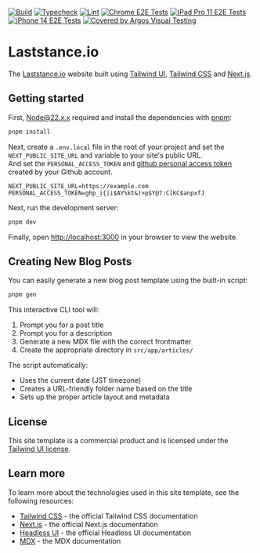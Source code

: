 [![Build](https://github.com/ryota-murakami/laststance.io/actions/workflows/build.yml/badge.svg)](https://github.com/ryota-murakami/laststance.io/actions/workflows/build.yml)
[![Typecheck](https://github.com/ryota-murakami/laststance.io/actions/workflows/typecheck.yml/badge.svg)](https://github.com/ryota-murakami/laststance.io/actions/workflows/typecheck.yml)
[![Lint](https://github.com/ryota-murakami/laststance.io/actions/workflows/lint.yml/badge.svg)](https://github.com/ryota-murakami/laststance.io/actions/workflows/lint.yml)
[![Chrome E2E Tests](https://github.com/laststance/laststance.io/actions/workflows/playwright-chrome.yml/badge.svg)](https://github.com/laststance/laststance.io/actions/workflows/playwright-chrome.yml)
[![iPad Pro 11 E2E Tests](https://github.com/laststance/laststance.io/actions/workflows/playwright-iPad-Pro-11.yml/badge.svg)](https://github.com/laststance/laststance.io/actions/workflows/playwright-iPad-Pro-11.yml)
[![iPhone 14 E2E Tests](https://github.com/laststance/laststance.io/actions/workflows/playwright-iPhone-14.yml/badge.svg)](https://github.com/laststance/laststance.io/actions/workflows/playwright-iPhone-14.yml)
[![Covered by Argos Visual Testing](https://argos-ci.com/badge.svg)](https://app.argos-ci.com/ryota-murakami/laststance.io/reference)

<h1>Laststance.io </h1>

The [Laststance.io](https://www.laststance.io/) website built using [Tailwind UI](https://tailwindui.com), [Tailwind CSS](https://tailwindcss.com) and [Next.js](https://nextjs.org).

## Getting started

First, [Node@22.x.x](https://nodejs.org/en) required and install the dependencies with [pnpm](https://pnpm.io/installation):

```bash
pnpm install
```

Next, create a `.env.local` file in the root of your project and set the `NEXT_PUBLIC_SITE_URL` and variable to your site's public URL.  
And set the `PERSONAL_ACCESS_TOKEN` and [github personal access token](https://docs.github.com/en/authentication/keeping-your-account-and-data-secure/managing-your-personal-access-tokens#creating-a-personal-access-token-classic) created by your Github account.

```
NEXT_PUBLIC_SITE_URL=https://example.com
PERSONAL_ACCESS_TOKEN=ghp_i{|i$AY%kt&)>p$Y@7:C[KC$anpxfJ
```

Next, run the development server:

```bash
pnpm dev
```

Finally, open [http://localhost:3000](http://localhost:3000) in your browser to view the website.

## Creating New Blog Posts

You can easily generate a new blog post template using the built-in script:

```bash
pnpm gen
```

This interactive CLI tool will:

1. Prompt you for a post title
2. Prompt you for a description
3. Generate a new MDX file with the correct frontmatter
4. Create the appropriate directory in `src/app/articles/`

The script automatically:

- Uses the current date (JST timezone)
- Creates a URL-friendly folder name based on the title
- Sets up the proper article layout and metadata

## License

This site template is a commercial product and is licensed under the [Tailwind UI license](https://tailwindui.com/license).

## Learn more

To learn more about the technologies used in this site template, see the following resources:

- [Tailwind CSS](https://tailwindcss.com/docs) - the official Tailwind CSS documentation
- [Next.js](https://nextjs.org/docs) - the official Next.js documentation
- [Headless UI](https://headlessui.dev) - the official Headless UI documentation
- [MDX](https://mdxjs.com) - the MDX documentation
